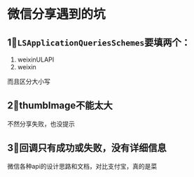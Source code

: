 # 微信分享遇到的坑

## 1⃣️`LSApplicationQueriesSchemes`要填两个：

1. weixinULAPI
2. weixin

而且区分大小写



## 2⃣️thumbImage不能太大

不然分享失败，也没提示

## 3⃣️回调只有成功或失败，没有详细信息

微信各种api的设计思路和文档，对比支付宝，真的是菜